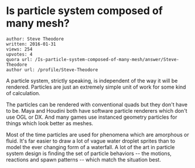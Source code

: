 # Is particle system composed of many mesh?

	author: Steve Theodore
	written: 2016-01-31
	views: 254
	upvotes: 4
	quora url: /Is-particle-system-composed-of-many-mesh/answer/Steve-Theodore
	author url: /profile/Steve-Theodore


A particle system, strictly speaking, is independent of the way it will be rendered. Particles are just an extremely simple unit of work for some kind of calculation. 

The particles can be rendered with conventional quads but they don't have to be. Maya and Houdini both have software particle renderers which don't use OGL or DX. And many games use instanced geometry particles for things which look better as meshes. 

Most of the time particles are used for phenomena which are amorphous or fluid. It's far easier to draw a lot of vague water droplet sprites than to model the ever changing form of a waterfall. A lot of the art in particle system design is finding the set of particle behaviors -- the motions, reactions and spawn patterns -- which match the situation best. 

